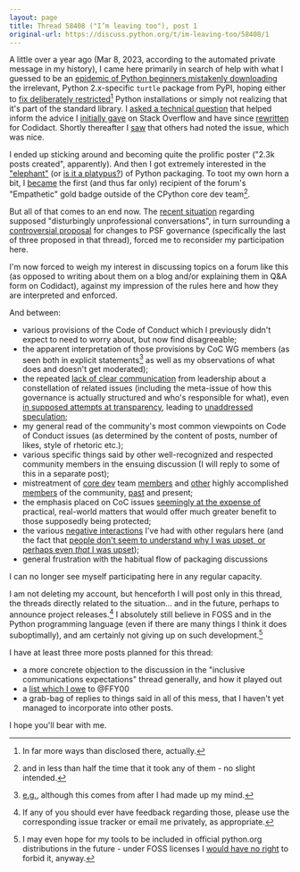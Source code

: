 ```yaml
---
layout: page 
title: Thread 58408 ("I’m leaving too"), post 1
original-url: https://discuss.python.org/t/im-leaving-too/58408/1
---
```


A little over a year ago (Mar 8, 2023, according to the automated private message in my history), I came here primarily in search of help with what I guessed to be an [epidemic of Python beginners mistakenly downloading](https://pypistats.org/packages/turtle) the irrelevant, Python 2.x-specific `turtle` package from PyPI, hoping either to [fix deliberately restricted](https://wiki.debian.org/Python#Deviations_from_upstream)[^1] Python installations or simply not realizing that it's part of the standard library. I [asked a technical question](https://discuss.python.org/t/can-tkinter-be-installed-on-a-per-python-installation-basis/25089) that helped inform the advice I [initially gave](https://stackoverflow.com/questions/76105218/) on Stack Overflow and have since [rewritten](https://software.codidact.com/posts/291791) for Codidact. Shortly thereafter I [saw](https://discuss.python.org/t/handling-modules-on-pypi-that-are-now-in-the-standard-library/27071/3) that others had noted the issue, which was nice.

I ended up sticking around and becoming quite the prolific poster ("2.3k posts created", apparently). And then I got extremely interested in the ["elephant"](https://discuss.python.org/t/building-distributions-and-drawing-the-platypus/2062/16) (or [is it a platypus?](https://discuss.python.org/t/the-packaging-platypus/1939)) of Python packaging. To toot my own horn a bit, I [became](https://discuss.python.org/badges/39/empathetic) the first (and thus far only) recipient of the forum's "Empathetic" gold badge outside of the CPython core dev team[^2].

But all of that comes to an end now. The [recent situation](https://discuss.python.org/t/inclusive-communications-expectations-in-python-spaces/57950) regarding supposed "disturbingly unprofessional conversations", in turn surrounding a [controversial proposal](https://discuss.python.org/t/for-your-consideration-proposed-bylaws-changes-to-improve-our-membership-experience/55696) for changes to PSF governance (specifically the last of three proposed in that thread), forced me to reconsider my participation here. 

I'm now forced to weigh my interest in discussing topics on a forum like this (as opposed to writing about them on a blog and/or explaining them in Q&A form on Codidact), against my impression of the rules here and how they are interpreted and enforced.

And between:

* various provisions of the Code of Conduct which I previously didn't expect to need to worry about, but now find disagreeable;
* the apparent interpretation of those provisions by CoC WG members (as seen both in explicit statements[^3] as well as my observations of what does and doesn't get moderated);
* the repeated [lack of clear communication](https://discuss.python.org/t/for-your-consideration-proposed-bylaws-changes-to-improve-our-membership-experience/55696/176) from leadership about a constellation of related issues (including the meta-issue of how this governance is actually structured and who's responsible for what), even [in supposed attempts at transparency](https://discuss.python.org/t/for-your-consideration-proposed-bylaws-changes-to-improve-our-membership-experience/55696/167), leading to [unaddressed speculation](https://discuss.python.org/t/for-your-consideration-proposed-bylaws-changes-to-improve-our-membership-experience/55696/131);
* my general read of the community's most common viewpoints on Code of Conduct issues (as determined by the content of posts, number of likes, style of rhetoric etc.);
* various specific things said by other well-recognized and respected community members in the ensuing discussion (I will reply to some of this in a separate post);
* mistreatment of [core dev](https://discuss.python.org/t/inclusive-communications-expectations-in-python-spaces/57950/4) team [members](https://discuss.python.org/t/for-your-consideration-proposed-bylaws-changes-to-improve-our-membership-experience/55696/133) and [other](https://discuss.python.org/t/why-im-leaving-discuss-python-org/58093) highly accomplished [members](https://discuss.python.org/t/why-i-am-withdrawing-fellowship-status-in-psf/58301) of the community, [past](https://discuss.python.org/t/the-psf-should-be-less-political-not-more/4329) and present;
* the emphasis placed on CoC issues [seemingly at the expense of](https://discuss.python.org/t/for-your-consideration-proposed-bylaws-changes-to-improve-our-membership-experience/55696/130) practical, real-world matters that would offer much greater benefit to those supposedly being protected;
* the various [negative interactions](https://discuss.python.org/t/seeking-a-consensus-about-the-purpose-and-future-of-pyproject-toml/39763/20) I've had with other regulars here (and the fact that [people don't seem to understand why I was upset, or perhaps even *that* I was upset](https://discuss.python.org/t/seeking-a-consensus-about-the-purpose-and-future-of-pyproject-toml/39763/23));
* general frustration with the habitual flow of packaging discussions

I can no longer see myself participating here in any regular capacity.

I am not deleting my account, but henceforth I will post only in this thread, the threads directly related to the situation... and in the future, perhaps to announce project releases.[^4] I absolutely still believe in FOSS and in the Python programming language (even if there are many things I think it does suboptimally), and am certainly not giving up on such development.[^5]

I have at least three more posts planned for this thread:

* a more concrete objection to the discussion in the "inclusive communications expectations" thread generally, and how it played out
* a [list which I owe](https://discuss.python.org/t/inclusive-communications-expectations-in-python-spaces/57950/23) to @FFY00 
* a grab-bag of replies to things said in all of this mess, that I haven't yet managed to incorporate into other posts.

I hope you'll bear with me.

[^1]: In far more ways than disclosed there, actually.

[^2]: and in less than half the time that it took any of them - no slight intended.

[^3]: [e.g.](https://discuss.python.org/t/why-im-leaving-discuss-python-org/58093/37), although this comes from after I had made up my mind.

[^4]: If any of you should ever have feedback regarding those, please use the corresponding issue tracker or email me privately, as appropriate.

[^5]: I may even hope for my tools to be included in official python.org distributions in the future - under FOSS licenses I [would have no right](https://opensource.stackexchange.com/questions/53) to forbid it, anyway.


